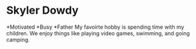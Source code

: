 # Skyler Dowdy
  *Motivated
  *Busy
  *Father
My favoirte hobby is spending time with my children. We enjoy things like playing video games, swimming, and going camping. 
